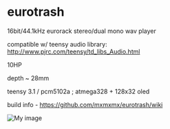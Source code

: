 eurotrash
=========

16bit/44.1kHz eurorack stereo/dual mono wav player 

compatible w/ teensy audio library: http://www.pjrc.com/teensy/td_libs_Audio.html

10HP

depth ~ 28mm

teensy 3.1 / pcm5102a ; atmega328 + 128x32 oled

build info - https://github.com/mxmxmx/eurotrash/wiki

![My image](https://farm8.staticflickr.com/7556/15847752621_464320a658_b.jpg)
